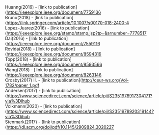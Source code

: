Huanng(2016) - [link to publication](https://ieeexplore.ieee.org/document/7759136<br />
Bruno(2018) - [link to publication](https://link.springer.com/article/10.1007/s00170-018-2400-4<br />
Lopez-Juarez(2016) - [link to publication](https://ieeexplore.ieee.org/stamp/stamp.jsp?tp=&arnumber=7778517<br />
Dai(2016) - [link to publication](https://ieeexplore.ieee.org/document/7559116<br />
Rovida(2018) - [link to publication](https://ieeexplore.ieee.org/document/8594319<br />
Topp(2018) - [link to publication](https://ieeexplore.ieee.org/document/8593566<br />
Wang(2018) - [link to publication](https://ieeexplore.ieee.org/document/8263146<br />
Crosby(2017) II. - [link to publication](http://ceur-ws.org/Vol-1782/paper_1.pdf<br />
Andersen(2017) - [link to publication](https://www.sciencedirect.com/science/article/pii/S2351978917304171?via%3Dihub<br />
Volkmann(2020) - [link to publication](https://www.sciencedirect.com/science/article/pii/S2351978920319144?via%3Dihub<br />
Stenmark(2017) - [link to publication](https://dl.acm.org/doi/pdf/10.1145/2909824.3020227<br />

